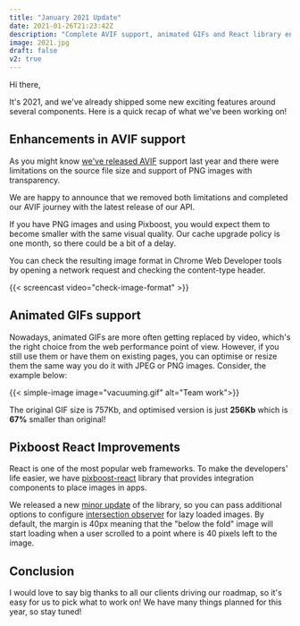 ```yaml
---
title: "January 2021 Update"
date: 2021-01-26T21:23:42Z
description: "Complete AVIF support, animated GIFs and React library enhancements are all landed in January 2021. Read details about all January updates in this blog!"
image: 2021.jpg
draft: false
v2: true
---
```


Hi there, 

It's 2021, and we've already shipped some new exciting features around several components. Here is a quick recap of what we've been working on!

## Enhancements in AVIF support

As you might know [we've released AVIF](https://pixboost.com/blog/next-gen-avif-format/index.html) support last year and there were limitations on the source file size and support of PNG images with transparency.

We are happy to announce that we removed both limitations and completed our AVIF journey with the latest release of our API.

If you have PNG images and using Pixboost, you would expect them to become smaller with the same visual quality. Our cache upgrade policy is one month, so there could be a bit of a delay.

You can check the resulting image format in Chrome Web Developer tools by opening a network request and checking the content-type header.

{{< screencast video="check-image-format" >}}

## Animated GIFs support

Nowadays, animated GIFs are more often getting replaced by video, which's the right choice from the web performance point of view. However, if you still use them or have them on existing pages, you can optimise or resize them the same way you do it with JPEG or PNG images. Consider, the example below:

{{< simple-image image="vacuuming.gif" alt="Team work">}}

The original GIF size is 757Kb, and optimised version is just **256Kb** which is **67%** smaller than original!

## Pixboost React Improvements

React is one of the most popular web frameworks. To make the developers' life easier, we have [pixboost-react](https://github.com/Pixboost/pixboost-react) library that provides integration components to place images in apps.

We released a new [minor update](https://github.com/Pixboost/pixboost-react/releases/tag/v1.6.0) of the library, so you can pass additional options to configure [intersection observer](https://developer.mozilla.org/en-US/docs/Web/API/Intersection_Observer_API) for lazy loaded images. By default, the margin is 40px meaning that the "below the fold" image will start loading when a user scrolled to a point where is 40 pixels left to the image.

## Conclusion

I would love to say big thanks to all our clients driving our roadmap, so it's easy for us to pick what to work on! We have many things planned for this year, so stay tuned!